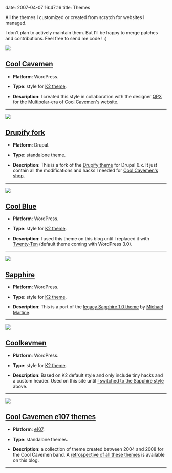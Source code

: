 date: 2007-04-07 16:47:16
title: Themes

All the themes I customized or created from scratch for websites I managed.

I don't plan to actively maintain them. But I'll be happy to merge patches and contributions. Feel free to send me code ! :)

[![](/static/uploads/2007/04/cool-cavemen-preview.png)](/static/uploads/2007/04/cool-cavemen-preview.png)

## [Cool Cavemen](http://github.com/kdeldycke/cool-cavemen-k2-theme/)

  * **Platform**: WordPress.

  * **Type**: style for [K2 theme](http://getk2.com).

  * **Description**: I created this style in collaboration with the designer [QPX](http://qpx.coolcavemen.com) for the [Multipolar](http://coolcavemen.com/discography/multipolar/)-era of [Cool Cavemen](http://coolcavemen.com)'s website.

* * *

[![](/static/uploads/2007/04/drupify-fork-preview-e1291301163923.png)](/static/uploads/2007/04/drupify-fork-preview.png)

## [Drupify fork](http://github.com/kdeldycke/drupify-fork/)

  * **Platform**: Drupal.

  * **Type**: standalone theme.

  * **Description**: This is a fork of the [Drupify theme](http://drupal.org/project/drupify) for Drupal 6.x. It just contain all the modifications and hacks I needed for [Cool Cavemen's shop](http://shop.coolcavemen.com).

* * *

[![](/static/uploads/2007/04/cool-blue-preview.png)](/static/uploads/2007/04/cool-blue-preview.png)

## [Cool Blue](http://github.com/kdeldycke/cool-blue/)

  * **Platform**: WordPress.

  * **Type**: style for [K2 theme](http://getk2.com).

  * **Description**: I used this theme on this blog until I replaced it with [Twenty-Ten](http://wordpress.org/extend/themes/twentyten) (default theme coming with WordPress 3.0).

* * *

[![](/static/uploads/2007/04/sapphire-style-for-k2-03-wordpress-theme.png)](/static/uploads/2007/04/sapphire-style-for-k2-03-wordpress-theme.png)

## [Sapphire](http://github.com/kdeldycke/sapphire/)

  * **Platform**: WordPress.

  * **Type**: style for [K2 theme](http://getk2.com).

  * **Description**: This is a port of the [legacy Sapphire 1.0 theme](http://www.michaelmartine.com/free-wordpress-themes/free-wordpress-theme-sapphire/) by [Michael Martine](http://www.michaelmartine.com).

* * *

[![](/static/uploads/2007/04/coolkevmen-for-k2-in-action1-e1291301553611.png)](/static/uploads/2007/04/coolkevmen-for-k2-in-action1.png)

## [Coolkevmen](http://github.com/kdeldycke/coolkevmen/)

  * **Platform**: WordPress.

  * **Type**: style for [K2 theme](http://getk2.com).

  * **Description**: Based on K2 default style and only include tiny hacks and a custom header. Used on this site until [I switched to the Sapphire style](http://kevin.deldycke.com/2007/03/sapphire-style-for-k2-wordpress-theme/) above.

* * *

[![](/static/uploads/2011/06/new_look_3_mouseover.png)](/static/uploads/2011/06/new_look_3_mouseover.png)

## [Cool Cavemen e107 themes](http://github.com/kdeldycke/cool-cavemen-e107-theme)

  * **Platform**: [e107](http://e107.org).

  * **Type**: standalone themes.

  * **Description**: a collection of theme created between 2004 and 2008 for the Cool Cavemen band. A [retrospective of all these themes](http://kevin.deldycke.com/2011/06/cool-cavemen-webdesign-retrospective/) is available on this blog.

* * *
